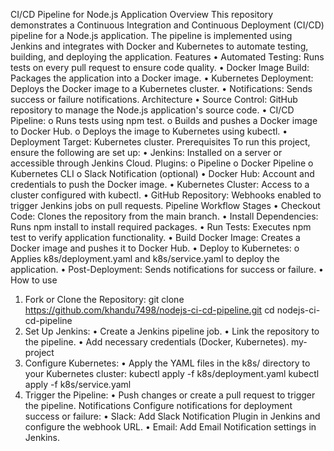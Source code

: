 
CI/CD Pipeline for Node.js Application
Overview
This repository demonstrates a Continuous Integration and Continuous Deployment (CI/CD) pipeline for a Node.js application. The pipeline is implemented using Jenkins and integrates with Docker and Kubernetes to automate testing, building, and deploying the application.
Features
•	Automated Testing: Runs tests on every pull request to ensure code quality.
•	Docker Image Build: Packages the application into a Docker image.
•	Kubernetes Deployment: Deploys the Docker image to a Kubernetes cluster.
•	Notifications: Sends success or failure notifications.
Architecture
•	Source Control: GitHub repository to manage the Node.js application's source code.
•	CI/CD Pipeline:
o	Runs tests using npm test.
o	Builds and pushes a Docker image to Docker Hub.
o	Deploys the image to Kubernetes using kubectl.
•	Deployment Target: Kubernetes cluster.
Prerequisites
To run this project, ensure the following are set up:
•	Jenkins: Installed on a server or accessible through Jenkins Cloud. Plugins:
o	Pipeline
o	Docker Pipeline
o	Kubernetes CLI
o	Slack Notification (optional)
•	Docker Hub: Account and credentials to push the Docker image.
•	Kubernetes Cluster: Access to a cluster configured with kubectl.
•	GitHub Repository: Webhooks enabled to trigger Jenkins jobs on pull requests.
Pipeline Workflow
Stages
•	Checkout Code: Clones the repository from the main branch.
•	Install Dependencies: Runs npm install to install required packages.
•	Run Tests: Executes npm test to verify application functionality.
•	Build Docker Image: Creates a Docker image and pushes it to Docker Hub.
•	Deploy to Kubernetes:
o	Applies k8s/deployment.yaml and k8s/service.yaml to deploy the application.
•	Post-Deployment: Sends notifications for success or failure.
•	
How to use
1.	Fork or Clone the Repository:
   git clone https://github.com/khandu7498/nodejs-ci-cd-pipeline.git
    cd nodejs-ci-cd-pipeline
2.	Set Up Jenkins:
•	Create a Jenkins pipeline job.
•	Link the repository to the pipeline.
•	Add necessary credentials (Docker, Kubernetes). my-project
3.	Configure Kubernetes:
•	Apply the YAML files in the k8s/ directory to your Kubernetes cluster:
            kubectl apply -f k8s/deployment.yaml
            kubectl apply -f k8s/service.yaml
4.	Trigger the Pipeline:
•	Push changes or create a pull request to trigger the pipeline.
Notifications
Configure notifications for deployment success or failure:
•	Slack: Add Slack Notification Plugin in Jenkins and configure the webhook URL.
•	Email: Add Email Notification settings in Jenkins.

